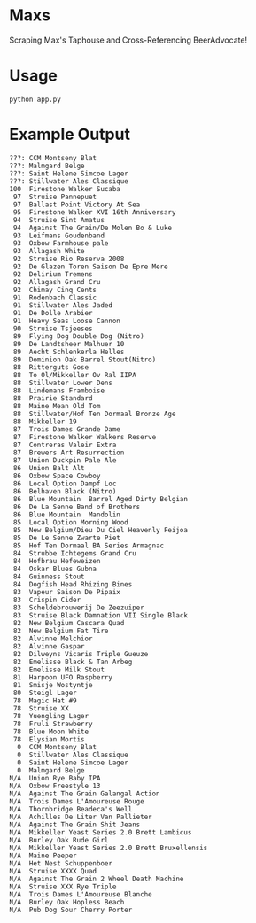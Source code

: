 Maxs
====

Scraping Max's Taphouse and Cross-Referencing BeerAdvocate!

Usage
====

`python app.py`

Example Output
====

    ???: CCM Montseny Blat
    ???: Malmgard Belge
    ???: Saint Helene Simcoe Lager
    ???: Stillwater Ales Classique
    100  Firestone Walker Sucaba
     97  Struise Pannepuet
     97  Ballast Point Victory At Sea
     95  Firestone Walker XVI 16th Anniversary
     94  Struise Sint Amatus
     94  Against The Grain/De Molen Bo & Luke
     93  Leifmans Goudenband
     93  Oxbow Farmhouse pale
     93  Allagash White
     92  Struise Rio Reserva 2008
     92  De Glazen Toren Saison De Epre Mere
     92  Delirium Tremens
     92  Allagash Grand Cru
     92  Chimay Cinq Cents
     91  Rodenbach Classic
     91  Stillwater Ales Jaded
     91  De Dolle Arabier
     91  Heavy Seas Loose Cannon
     90  Struise Tsjeeses
     89  Flying Dog Double Dog (Nitro)
     89  De Landtsheer Malhuer 10
     89  Aecht Schlenkerla Helles
     89  Dominion Oak Barrel Stout(Nitro)
     88  Ritterguts Gose
     88  To Ol/Mikkeller Ov Ral IIPA
     88  Stillwater Lower Dens
     88  Lindemans Framboise
     88  Prairie Standard
     88  Maine Mean Old Tom
     88  Stillwater/Hof Ten Dormaal Bronze Age
     88  Mikkeller 19
     87  Trois Dames Grande Dame
     87  Firestone Walker Walkers Reserve
     87  Contreras Valeir Extra
     87  Brewers Art Resurrection
     87  Union Duckpin Pale Ale
     86  Union Balt Alt
     86  Oxbow Space Cowboy
     86  Local Option Dampf Loc
     86  Belhaven Black (Nitro)
     86  Blue Mountain  Barrel Aged Dirty Belgian
     86  De La Senne Band of Brothers
     86  Blue Mountain  Mandolin
     85  Local Option Morning Wood
     85  New Belgium/Dieu Du Ciel Heavenly Feijoa
     85  De Le Senne Zwarte Piet
     85  Hof Ten Dormaal BA Series Armagnac
     84  Strubbe Ichtegems Grand Cru
     84  Hofbrau Hefeweizen
     84  Oskar Blues Gubna
     84  Guinness Stout
     84  Dogfish Head Rhizing Bines
     83  Vapeur Saison De Pipaix
     83  Crispin Cider
     83  Scheldebrouwerij De Zeezuiper
     83  Struise Black Damnation VII Single Black
     82  New Belgium Cascara Quad
     82  New Belgium Fat Tire
     82  Alvinne Melchior
     82  Alvinne Gaspar
     82  Dilweyns Vicaris Triple Gueuze
     82  Emelisse Black & Tan Arbeg
     82  Emelisse Milk Stout
     81  Harpoon UFO Raspberry
     81  Smisje Wostyntje
     80  Steigl Lager
     78  Magic Hat #9
     78  Struise XX
     78  Yuengling Lager
     78  Fruli Strawberry
     78  Blue Moon White
     78  Elysian Mortis
      0  CCM Montseny Blat
      0  Stillwater Ales Classique
      0  Saint Helene Simcoe Lager
      0  Malmgard Belge
    N/A  Union Rye Baby IPA
    N/A  Oxbow Freestyle 13
    N/A  Against The Grain Galangal Action
    N/A  Trois Dames L'Amoureuse Rouge
    N/A  Thornbridge Beadeca's Well
    N/A  Achilles De Liter Van Pallieter
    N/A  Against The Grain Shit Jeans
    N/A  Mikkeller Yeast Series 2.0 Brett Lambicus
    N/A  Burley Oak Rude Girl
    N/A  Mikkeller Yeast Series 2.0 Brett Bruxellensis
    N/A  Maine Peeper
    N/A  Het Nest Schuppenboer
    N/A  Struise XXXX Quad
    N/A  Against The Grain 2 Wheel Death Machine
    N/A  Struise XXX Rye Triple
    N/A  Trois Dames L'Amoureuse Blanche
    N/A  Burley Oak Hopless Beach
    N/A  Pub Dog Sour Cherry Porter
